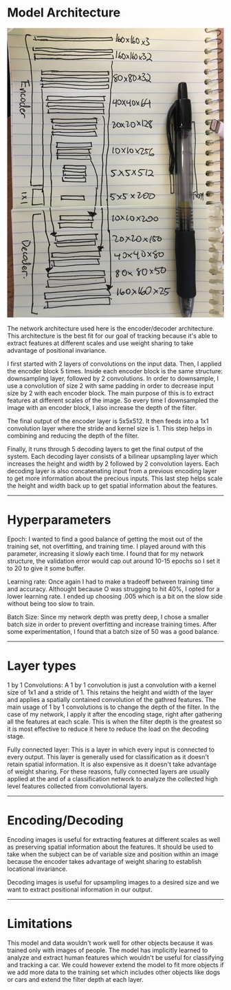 
# Model Architecture

[image1]: ./model.JPG
![alt text][image1]

The network architecture used here is the encoder/decoder architecture. This architecture is the best fit for our goal of tracking because it's able to extract features at different scales and use weight sharing to take advantage of positional invariance.

I first started with 2 layers of convolutions on the input data. Then, I applied the encoder block 5 times. Inside each encoder block is the same structure: downsampling layer, followed by 2 convolutions. In order to downsample, I use a convolution of size 2 with same padding in order to decrease input size by 2 with each encoder block. The main purpose of this is to extract features at different scales of the image. So every time I downsampled the image with an encoder block, I also increase the depth of the filter.

The final output of the encoder layer is 5x5x512. It then feeds into a 1x1 convolution layer where the stride and kernel size is 1. This step helps in combining and reducing the depth of the filter.

Finally, it runs through 5 decoding layers to get the final output of the system. Each decoding layer consists of a bilinear upsampling layer which increases the height and width by 2 followed by 2 convolution layers. Each decoding layer is also concatenating input from a previous encoding layer to get more information about the precious inputs. This last step helps scale the height and width back up to get spatial information about the features.


--------------------------------------------------------------------------

# Hyperparameters

Epoch: I wanted to find a good balance of getting the most out of the training set, not overfitting, and training time. I played around with this parameter, increasing it slowly each time. I found that for my network structure, the validation error would cap out around 10-15 epochs so I set it to 20 to give it some buffer.

Learning rate: Once again I had to make a tradeoff between training time and accuracy. Althought because O was strugging to hit 40%, I opted for  a lower learning rate. I ended up choosing .005 which is a bit on the slow side without being too slow to train.

Batch Size: Since my network depth was pretty deep, I chose a smaller batch size in order to prevent overfitting and increase training times. After some experimentation, I found that a batch size of 50 was a good balance.

--------------------------------------------------------------------------

# Layer types

1 by 1 Convolutions: A 1 by 1 convolution is just a convolution with a kernel size of 1x1 and a stride of 1. This retains the height and width of the layer and applies a spatially contained convolution of the gathred features. The main usage of 1 by 1 convolutions is to change the depth of the filter. In the case of my network, I apply it after the encoding stage, right after gathering all the features at each scale. This is when the filter depth is the greatest so it is most effective to reduce it here to reduce the load on the decoding stage.

Fully connected layer: This is a layer in which every input is connected to every output. This layer is generally used for classification as it doesn't retain spatial information. It is also expensive as it doesn't take advantage of weight sharing. For these reasons, fully connected layers are usually applied at the and of a classification network to analyze the collected high level features collected from convolutional layers.

--------------------------------------------------------------------------

# Encoding/Decoding

Encoding images is useful for extracting features at different scales as well as preserving spatial information about the features. It should be used to take when the subject can be of variable size and position within an image because the encoder takes advantage of weight sharing to establish locational invariance.

Decoding images is useful for upsampling images to a desired size and we want to extract positional information in our output.

--------------------------------------------------------------------------

# Limitations

This model and data wouldn't work well for other objects because it was trained only with images of people. The model has implicitly learned to analyze and extract human features which wouldn't be useful for classifying and tracking a car.  We could however extend the model to fit more objects if we add more data to the training set which includes other objects like dogs or cars and extend the filter depth at each layer.

